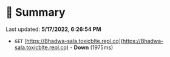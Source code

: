 # 📖 Summary
Last updated: **5/17/2022, 6:26:54 PM**

- `GET` [https://Bhadwa-sala.toxicblte.repl.co](https://Bhadwa-sala.toxicblte.repl.co) - **Down** (1975ms)
